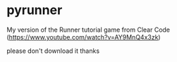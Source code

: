 # pyrunner
My version of the Runner tutorial game from Clear Code (https://www.youtube.com/watch?v=AY9MnQ4x3zk)

please don't download it thanks
